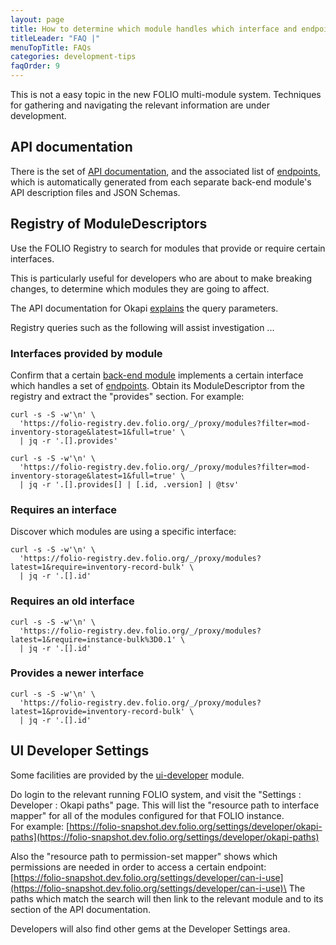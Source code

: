 ```yaml
---
layout: page
title: How to determine which module handles which interface and endpoint
titleLeader: "FAQ |"
menuTopTitle: FAQs
categories: development-tips
faqOrder: 9
---
```


This is not a easy topic in the new FOLIO multi-module system.
Techniques for gathering and navigating the relevant information are under development.

## API documentation

There is the set of [API documentation](/reference/api/), and the associated list of [endpoints](/reference/api/endpoints/), which is automatically generated from each separate back-end module's API description files and JSON Schemas.

## Registry of ModuleDescriptors

Use the FOLIO Registry to search for modules that provide or require certain interfaces.

This is particularly useful for developers who are about to make breaking changes, to determine which modules they are going to affect.

The API documentation for Okapi [explains](https://s3.amazonaws.com/foliodocs/api/okapi/p/okapi.html#proxy_modules_get) the query parameters.

Registry queries such as the following will assist investigation ...

### Interfaces provided by module

Confirm that a certain [back-end module](/source-code/map/#backend-mod) implements a certain interface which handles a set of [endpoints](/reference/api/endpoints/).
Obtain its ModuleDescriptor from the registry and extract the "provides" section.
For example:

```
curl -s -S -w'\n' \
  'https://folio-registry.dev.folio.org/_/proxy/modules?filter=mod-inventory-storage&latest=1&full=true' \
  | jq -r '.[].provides'

curl -s -S -w'\n' \
  'https://folio-registry.dev.folio.org/_/proxy/modules?filter=mod-inventory-storage&latest=1&full=true' \
  | jq -r '.[].provides[] | [.id, .version] | @tsv'
```

### Requires an interface

Discover which modules are using a specific interface:

```
curl -s -S -w'\n' \
  'https://folio-registry.dev.folio.org/_/proxy/modules?latest=1&require=inventory-record-bulk' \
  | jq -r '.[].id'
```

### Requires an old interface

```
curl -s -S -w'\n' \
  'https://folio-registry.dev.folio.org/_/proxy/modules?latest=1&require=instance-bulk%3D0.1' \
  | jq -r '.[].id'
```

### Provides a newer interface

```
curl -s -S -w'\n' \
  'https://folio-registry.dev.folio.org/_/proxy/modules?latest=1&provide=inventory-record-bulk' \
  | jq -r '.[].id'
```

## UI Developer Settings

Some facilities are provided by the [ui-developer](/source-code/map/#ui-developer) module.

Do login to the relevant running FOLIO system, and visit the "Settings : Developer : Okapi paths" page.
This will list the "resource path to interface mapper" for all of the modules configured for that FOLIO instance.\
For example: [https://folio-snapshot.dev.folio.org/settings/developer/okapi-paths](https://folio-snapshot.dev.folio.org/settings/developer/okapi-paths)

Also the "resource path to permission-set mapper" shows which permissions are needed in order to access a certain endpoint:\
[https://folio-snapshot.dev.folio.org/settings/developer/can-i-use](https://folio-snapshot.dev.folio.org/settings/developer/can-i-use)\
The paths which match the search will then link to the relevant module and to its section of the API documentation.

Developers will also find other gems at the Developer Settings area.

